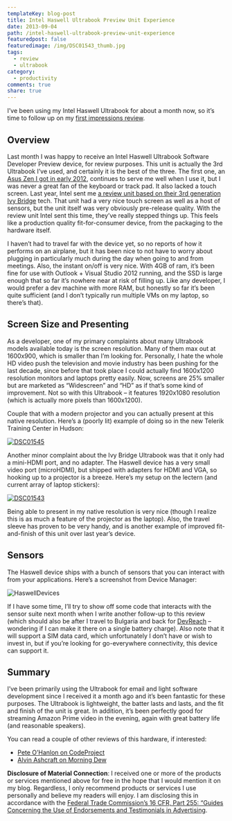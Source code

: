 ```yaml
---
templateKey: blog-post
title: Intel Haswell Ultrabook Preview Unit Experience
date: 2013-09-04
path: /intel-haswell-ultrabook-preview-unit-experience
featuredpost: false
featuredimage: /img/DSC01543_thumb.jpg
tags:
  - review
  - ultrabook
category:
  - productivity
comments: true
share: true
---
```


I’ve been using my Intel Haswell Ultrabook for about a month now, so it’s time to follow up on my [first impressions review](http://ardalis.com/first-impressions-of-the-intel-haswell-ultrabook).

## Overview

Last month I was happy to receive an Intel Haswell Ultrabook Software Developer Preview device, for review purposes. This unit is actually the 3rd Ultrabook I’ve used, and certainly it is the best of the three. The first one, an [Asus Zen I got in early 2012](http://ardalis.com/asus-zen-ultrabook-one-month-later), continues to serve me well when I use it, but I was never a great fan of the keyboard or track pad. It also lacked a touch screen. Last year, Intel sent me [a review unit based on their 3rd generation Ivy Bridge](http://ardalis.com/working-with-ivy-bridge-ultrabook-sensors) tech. That unit had a very nice touch screen as well as a host of sensors, but the unit itself was very obviously pre-release quality. With the review unit Intel sent this time, they’ve really stepped things up. This feels like a production quality fit-for-consumer device, from the packaging to the hardware itself.

I haven’t had to travel far with the device yet, so no reports of how it performs on an airplane, but it has been nice to not have to worry about plugging in particularly much during the day when going to and from meetings. Also, the instant on/off is very nice. With 4GB of ram, it’s been fine for use with Outlook + Visual Studio 2012 running, and the SSD is large enough that so far it’s nowhere near at risk of filling up. Like any developer, I would prefer a dev machine with more RAM, but honestly so far it’s been quite sufficient (and I don’t typically run multiple VMs on my laptop, so there’s that).

## Screen Size and Presenting

As a developer, one of my primary complaints about many Ultrabook models available today is the screen resolution. Many of them max out at 1600x900, which is smaller than I’m looking for. Personally, I hate the whole HD video push the television and movie industry has been pushing for the last decade, since before that took place I could actually find 1600x1200 resolution monitors and laptops pretty easily. Now, screens are 25% smaller but are marketed as “Widescreen” and “HD” as if that’s some kind of improvement. Not so with this Ultrabook – it features 1920x1080 resolution (which is actually more pixels than 1600x1200).

Couple that with a modern projector and you can actually present at this native resolution. Here’s a (poorly lit) example of doing so in the new Telerik Training Center in Hudson:

[![DSC01545](/img/DSC01545_thumb.jpg "DSC01545")](/wp-content/uploads/Media/Default/Windows-Live-Writer/Haswell-Ultrabook_CAA0/DSC01545.jpg)

Another minor complaint about the Ivy Bridge Ultrabook was that it only had a mini-HDMI port, and no adapter. The Haswell device has a very small video port (microHDMI), but shipped with adapters for HDMI and VGA, so hooking up to a projector is a breeze. Here’s my setup on the lectern (and current array of laptop stickers):

[![DSC01543](/img/DSC01543_thumb.jpg "DSC01543")](/wp-content/uploads/Media/Default/Windows-Live-Writer/Haswell-Ultrabook_CAA0/DSC01543.jpg)

Being able to present in my native resolution is very nice (though I realize this is as much a feature of the projector as the laptop). Also, the travel sleeve has proven to be very handy, and is another example of improved fit-and-finish of this unit over last year’s device.

## Sensors

The Haswell device ships with a bunch of sensors that you can interact with from your applications. Here’s a screenshot from Device Manager:

![HaswellDevices](/img/HaswellDevices_3.png "HaswellDevices")

If I have some time, I’ll try to show off some code that interacts with the sensor suite next month when I write another follow-up to this review (which should also be after I travel to Bulgaria and back for [DevReach](http://devreach.com) – wondering if I can make it there on a single battery charge). Also note that it will support a SIM data card, which unfortunately I don’t have or wish to invest in, but if you’re looking for go-everywhere connectivity, this device can support it.

## Summary

I’ve been primarily using the Ultrabook for email and light software development since I received it a month ago and it’s been fantastic for these purposes. The Ultrabook is lightweight, the batter lasts and lasts, and the fit and finish of the unit is great. In addition, it’s been perfectly good for streaming Amazon Prime video in the evening, again with great battery life (and reasonable speakers).

You can read a couple of other reviews of this hardware, if interested:

- [Pete O’Hanlon on CodeProject](http://www.codeproject.com/Articles/645338/Haswell-Intel-SDP-Unit-Software-Developer-Preview)
- [Alvin Ashcraft on Morning Dew](http://www.alvinashcraft.com/2013/08/28/the-dew-review-intel-haswell-ultrabook-review-part-2-daily-use)

**Disclosure of Material Connection**: I received one or more of the products or services mentioned above for free in the hope that I would mention it on my blog. Regardless, I only recommend products or services I use personally and believe my readers will enjoy. I am disclosing this in accordance with the [Federal Trade Commission’s 16 CFR, Part 255: “Guides Concerning the Use of Endorsements and Testimonials in Advertising](http://www.access.gpo.gov/nara/cfr/waisidx_03/16cfr255_03.html).

<script type="text/javascript"></p> <p>function _dmBootstrap(file) {</p> <p> var _dma = document.createElement('script');</p> <p> _dma.type = 'text/javascript';</p> <p> _dma.async = true;</p> <p> _dma.src = ('https:' == document.location.protocol ? 'https://' : 'http://') + file;</p> <p>(document.getElementsByTagName('head')[0] || document.getElementsByTagName('body')[0]).appendChild(_dma);</p> <p>}</p> <p>function _dmFollowup(file) { if (typeof DMAds === 'undefined') _dmBootstrap('cdn2.DeveloperMedia.com/a.min.js');}</p> <p>(function () { _dmBootstrap('cdn1.DeveloperMedia.com/a.min.js'); setTimeout(_dmFollowup, 2000);})();</p> <p></script>
